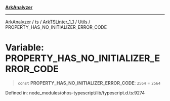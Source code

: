 [**ArkAnalyzer**](../../../../../../../../README.md)

***

[ArkAnalyzer](../../../../../../../../globals.md) / [ts](../../../../../README.md) / [ArkTSLinter\_1\_1](../../../README.md) / [Utils](../README.md) / PROPERTY\_HAS\_NO\_INITIALIZER\_ERROR\_CODE

# Variable: PROPERTY\_HAS\_NO\_INITIALIZER\_ERROR\_CODE

> `const` **PROPERTY\_HAS\_NO\_INITIALIZER\_ERROR\_CODE**: `2564` = `2564`

Defined in: node\_modules/ohos-typescript/lib/typescript.d.ts:9274
